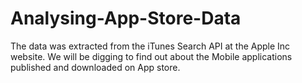 # Analysing-App-Store-Data
The data was extracted from the iTunes Search API at the Apple Inc website. We will be digging to find out about the Mobile applications published and downloaded on App store.
